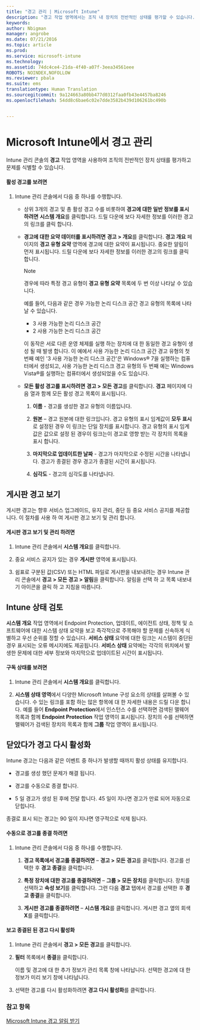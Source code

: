 ```yaml
---
title: "경고 관리 | Microsoft Intune"
description: "경고 작업 영역에서는 조직 내 장치의 전반적인 상태를 평가할 수 있습니다."
keywords: 
author: Nbigman
manager: angrobe
ms.date: 07/21/2016
ms.topic: article
ms.prod: 
ms.service: microsoft-intune
ms.technology: 
ms.assetid: 74dc4ce4-21da-4f40-a07f-3eea34561eee
ROBOTS: NOINDEX,NOFOLLOW
ms.reviewer: pbala
ms.suite: ems
translationtype: Human Translation
ms.sourcegitcommit: 9a124663a80bb477d0312faa0fb43e4457ba8246
ms.openlocfilehash: 54dd8c6bae6c02e7dde3582b439d106261bc490b


---
```


# Microsoft Intune에서 경고 관리
Intune 관리 콘솔의 **경고** 작업 영역을 사용하여 조직의 전반적인 장치 상태를 평가하고 문제를 식별할 수 있습니다.

#### 활성 경고를 보려면

1.  Intune 관리 콘솔에서 다음 중 하나를 수행합니다.

    -   상위 3개의 경고 및 총 활성 경고 수를 비롯하여 **경고에 대한 일반 정보를 표시하려면** **시스템 개요**를 클릭합니다. 드릴 다운에 보다 자세한 정보를 이러한 경고의 링크를 클릭 합니다.

    -   **경고에 대한 요약 데이터를 표시하려면** **경고 &gt; 개요**를 클릭합니다. **경고 개요** 페이지의 **경고 유형 요약** 영역에 경고에 대한 요약이 표시됩니다. 중요한 알림이 먼저 표시됩니다. 드릴 다운에 보다 자세한 정보를 이러한 경고의 링크를 클릭 합니다.

        > [!NOTE]
        > 경우에 따라 특정 경고 유형이 **경고 유형 요약** 목록에 두 번 이상 나타날 수 있습니다.
        >
        > 예를 들어, 다음과 같은 경우 가능한 논리 디스크 공간 경고 유형의 목록에 나타날 수 있습니다.
        >
        > -   3 사용 가능한 논리 디스크 공간
        > -   2 사용 가능한 논리 디스크 공간
        >
        > 이 동작은 서로 다른 운영 체제를 실행 하는 장치에 대 한 동일한 경고 유형이 생성 될 때 발생 합니다. 이 예에서 사용 가능한 논리 디스크 공간 경고 유형의 첫 번째 예인 '3 사용 가능한 논리 디스크 공간'은 Windows® 7을 실행하는 컴퓨터에서 생성되고, 사용 가능한 논리 디스크 경고 유형의 두 번째 예는 Windows Vista®를 실행하는 컴퓨터에서 생성되었을 수도 있습니다.

    -   **모든 활성 경고를 표시하려면** **경고 &gt; 모든 경고**를 클릭합니다. **경고** 페이지에 다음 열과 함께 모든 활성 경고 목록이 표시됩니다.

        1.  **이름** - 경고를 생성한 경고 유형의 이름입니다.

        2.  **원본** – 경고 원본에 대한 링크입니다. 경고 유형의 표시 임계값이 **모두 표시**로 설정된 경우 이 링크는 단일 장치를 표시합니다. 경고 유형의 표시 임계값은 값으로 설정 된 경우이 링크는이 경고로 영향 받는 각 장치의 목록을 표시 합니다.

        3.  **마지막으로 업데이트한 날짜** - 경고가 마지막으로 수정된 시간을 나타냅니다. 경고가 종결된 경우 경고가 종결된 시간이 표시됩니다.

        4.  **심각도** - 경고의 심각도를 나타냅니다.

## 게시판 경고 보기
게시판 경고는 향후 서비스 업그레이드, 유지 관리, 중단 등 중요 서비스 공지를 제공합니다. 이 절차를 사용 하 여 게시판 경고 보기 및 관리 합니다.

#### 게시판 경고 보기 및 관리 하려면

1.  Intune 관리 콘솔에서 **시스템 개요**를 클릭합니다.

2.  중요 서비스 공지가 있는 경우 **게시판** 영역에 표시됩니다.

3.  쉼표로 구분된 값(CSV) 또는 HTML 파일로 게시판을 내보내려는 경우 Intune 관리 콘솔에서 **경고 &gt; 모든 경고 &gt; 알림**을 클릭합니다. 알림을 선택 하 고 목록 내보내기 아이콘을 클릭 하 고 지침을 따릅니다.

## Intune 상태 검토
**시스템 개요** 작업 영역에서 Endpoint Protection, 업데이트, 에이전트 상태, 정책 및 소프트웨어에 대한 시스템 상태 요약을 보고 즉각적으로 주목해야 할 문제를 신속하게 식별하고 우선 순위를 정할 수 있습니다. **서비스 상태** 요약에 대한 링크는 시스템이 중단된 경우 표시되는 오류 메시지에도 제공됩니다. **서비스 상태** 요약에는 각각의 위치에서 발생한 문제에 대한 세부 정보와 마지막으로 업데이트된 시간이 표시됩니다.

#### 구독 상태를 보려면

1.  Intune 관리 콘솔에서 **시스템 개요**를 클릭합니다.

2.  **시스템 상태 영역**에서 다양한 Microsoft Intune 구성 요소의 상태를 살펴볼 수 있습니다. 수 있는 링크를 포함 하는 많은 항목에 대 한 자세한 내용은 드릴 다운 합니다. 예를 들어 **Endpoint Protection**에서 인스턴스 수를 선택하면 검색된 맬웨어 목록과 함께 **Endpoint Protection** 작업 영역이 표시됩니다. 장치의 수를 선택하면 맬웨어가 검색된 장치의 목록과 함께 **그룹** 작업 영역이 표시됩니다.

## 닫았다가 경고 다시 활성화
Intune 경고는 다음과 같은 이벤트 중 하나가 발생할 때까지 활성 상태를 유지합니다.

-   경고를 생성 했던 문제가 해결 됩니다.

-   경고를 수동으로 종결 합니다.

-   5 일 경고가 생성 된 후에 전달 합니다. 45 일이 지나면 경고가 만료 되어 자동으로 닫힙니다.

종결로 표시 되는 경고는 90 일이 지나면 영구적으로 삭제 됩니다.

#### 수동으로 경고를 종결 하려면

1.  Intune 관리 콘솔에서 다음 중 하나를 수행합니다.

    1.  **경고 목록에서 경고를 종결하려면** – **경고 &gt; 모든 경고**를 클릭합니다. 경고를 선택한 후 **경고 종결**을 클릭합니다.

    2.  **특정 장치에 대한 경고를 종결하려면** – **그룹 &gt; 모든 장치**를 클릭합니다. 장치를 선택하고 **속성 보기**를 클릭합니다. 그런 다음 **경고** 탭에서 경고를 선택한 후 **경고 종결**을 클릭합니다.

    3.  **게시판 경고를 종결하려면** – **시스템 개요**를 클릭합니다. 게시판 경고 옆의 회색 **X**를 클릭합니다.

#### 보고 종결된 된 경고 다시 활성화

1.  Intune 관리 콘솔에서 **경고 &gt; 모든 경고**를 클릭합니다.

2.  **필터** 목록에서 **종결**을 클릭합니다.

    이름 및 경고에 대 한 추가 정보가 관리 목록 창에 나타납니다. 선택한 경고에 대 한 정보가 미리 보기 창에 나타납니다.

3.  선택한 경고를 다시 활성화하려면 **경고 다시 활성화**를 클릭합니다.

### 참고 항목
[Microsoft Intune 경고 알림 받기](get-notified-by-alerts.md)



<!--HONumber=Jul16_HO4-->


